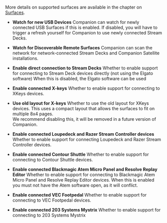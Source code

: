 More details on supported surfaces are available in the chapter on [Surfaces](#7_surfaces.md).

- **Watch for new USB Devices**
  Companion can watch for newly connected USB Surfaces if this is enabled.
  If disabled, you will have to trigger a refresh yourself for Companion to use newly connected Stream Decks.

- **Watch for Discoverable Remote Surfaces**
  Companion can scan the network for network-connected Stream Decks and Companion Satellite installations.

- **Enable direct connection to Stream Decks**
  Whether to enable support for connecting to Stream Deck devices directly (not using the Elgato software)
  When this is disabled, the Elgato software can be used

- **Enable connected X-keys**
  Whether to enable support for connecting to XKeys devices.

- **Use old layout for X-keys**
  Whether to use the old layout for XKeys devices. This uses a compact layout that allows the surfaces to fit on multiple 8x4 pages.  
  We recommend disabling this, it will be removed in a future version of Companion.

- **Enable connected Loupedeck and Razer Stream Controller devices**
  Whether to enable support for connecting Loupedeck and Razer Stream Controller devices.

- **Enable connected Contour Shuttle**
  Whether to enable support for connecting to Contour Shuttle devices.

- **Enable connected Blackmagic Atem Micro Panel and Resolve Replay Editor**
  Whether to enable support for connecting to Blackmagic Atem Micro Panel and Resolve Replay Editor devices.
  When this is enabled you must not have the Atem software open, as it will conflict.

- **Enable connected VEC Footpedal**
  Whether to enable support for connecting to VEC Footpedal devices.

- **Enable connected 203 Systems Mystrix**
  Whether to enable support for connecting to 203 Systems Mystrix
